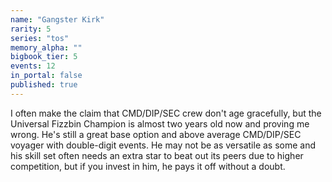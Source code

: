 ```yaml
---
name: "Gangster Kirk"
rarity: 5
series: "tos"
memory_alpha: ""
bigbook_tier: 5
events: 12
in_portal: false
published: true
---
```


I often make the claim that CMD/DIP/SEC crew don't age gracefully, but the Universal Fizzbin Champion is almost two years old now and proving me wrong. He's still a great base option and above average CMD/DIP/SEC voyager with double-digit events. He may not be as versatile as some and his skill set often needs an extra star to beat out its peers due to higher competition, but if you invest in him, he pays it off without a doubt.
